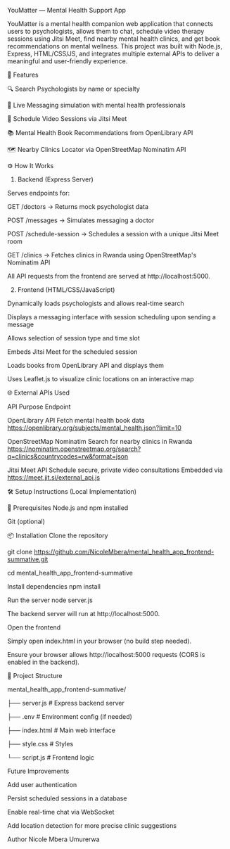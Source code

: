 YouMatter — Mental Health Support App

YouMatter is a mental health companion web application that connects users to psychologists, allows them to chat, schedule video therapy sessions using Jitsi Meet, find nearby mental health clinics, and get book recommendations on mental wellness. This project was built with Node.js, Express, HTML/CSS/JS, and integrates multiple external APIs to deliver a meaningful and user-friendly experience.

🚀 Features

🔍 Search Psychologists by name or specialty

💬 Live Messaging simulation with mental health professionals

📅 Schedule Video Sessions via Jitsi Meet

📚 Mental Health Book Recommendations from OpenLibrary API

🗺️ Nearby Clinics Locator via OpenStreetMap Nominatim API

⚙️ How It Works
1. Backend (Express Server)
   
Serves endpoints for:

GET /doctors → Returns mock psychologist data

POST /messages → Simulates messaging a doctor

POST /schedule-session → Schedules a session with a unique Jitsi Meet room

GET /clinics → Fetches clinics in Rwanda using OpenStreetMap's Nominatim API

All API requests from the frontend are served at http://localhost:5000.

2. Frontend (HTML/CSS/JavaScript)

Dynamically loads psychologists and allows real-time search

Displays a messaging interface with session scheduling upon sending a message

Allows selection of session type and time slot

Embeds Jitsi Meet for the scheduled session

Loads books from OpenLibrary API and displays them

Uses Leaflet.js to visualize clinic locations on an interactive map

🌐 External APIs Used

API	Purpose	Endpoint

OpenLibrary API	Fetch mental health book data	https://openlibrary.org/subjects/mental_health.json?limit=10

OpenStreetMap Nominatim	Search for nearby clinics in Rwanda	https://nominatim.openstreetmap.org/search?q=clinics&countrycodes=rw&format=json

Jitsi Meet API	Schedule secure, private video consultations	Embedded via https://meet.jit.si/external_api.js

🛠️ Setup Instructions (Local Implementation)

🔧 Prerequisites
Node.js and npm installed

Git (optional)

📦 Installation
Clone the repository

git clone https://github.com/NicoleMbera/mental_health_app_frontend-summative.git

cd  mental_health_app_frontend-summative

Install dependencies
npm install

Run the server
node server.js

The backend server will run at http://localhost:5000.

Open the frontend

Simply open index.html in your browser (no build step needed).

Ensure your browser allows http://localhost:5000 requests (CORS is enabled in the backend).

📂 Project Structure

mental_health_app_frontend-summative/

├── server.js           # Express backend server

├── .env                # Environment config (if needed)

├── index.html          # Main web interface

├── style.css           # Styles

└── script.js           # Frontend logic

Future Improvements

Add user authentication

Persist scheduled sessions in a database

Enable real-time chat via WebSocket

Add location detection for more precise clinic suggestions



Author
Nicole Mbera Umurerwa
